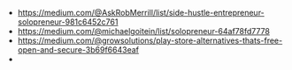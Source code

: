 * https://medium.com/@AskRobMerrill/list/side-hustle-entrepreneur-solopreneur-981c6452c761
* https://medium.com/@michaelgoitein/list/solopreneur-64af78fd7778
* https://medium.com/@growsolutions/play-store-alternatives-thats-free-open-and-secure-3b69f6643eaf
* 
